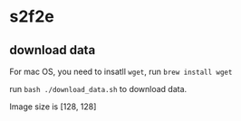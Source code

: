 # s2f2e

## download data
For mac OS, you need to insatll `wget`, run `brew install wget`

run `bash ./download_data.sh` to download data.

Image size is [128, 128]
